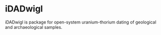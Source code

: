 # iDADwigl

iDADwigl is package for open-system uranium-thorium dating of geological and archaeological samples.

